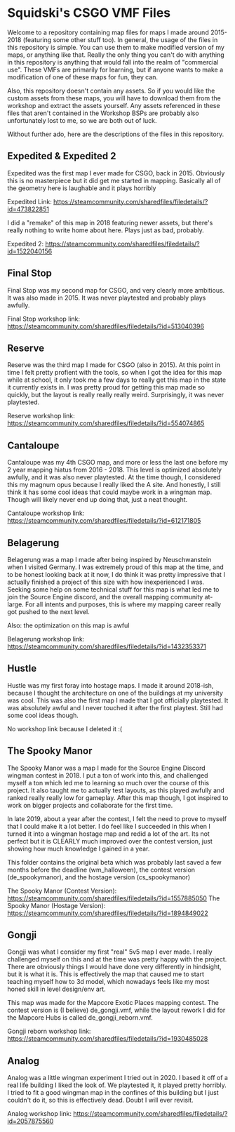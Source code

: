 # Squidski's CSGO VMF Files
Welcome to a repository containing map files for maps I made around 2015-2018 (featuring some other stuff too).
In general, the usage of the files in this repository is simple. You can use them to make modified version of my maps,
or anything like that. Really the only thing you can't do with anything in this repository is anything that would fall
into the realm of "commercial use". These VMFs are primarily for learning, but if anyone wants to make a modification
of one of these maps for fun, they can.

Also, this repository doesn't contain any assets. So if you would like the custom assets from these maps, you will have
to download them from the workshop and extract the assets yourself. Any assets referenced in these files that aren't
contained in the Workshop BSPs are probably also unfortunately lost to me, so we are both out of luck.

Without further ado, here are the descriptions of the files in this repository.

## Expedited & Expedited 2
Expedited was the first map I ever made for CSGO, back in 2015. Obviously this is no masterpiece but it did get me started in mapping.
Basically all of the geometry here is laughable and it plays horribly

Expedited Link: https://steamcommunity.com/sharedfiles/filedetails/?id=473822851

I did a "remake" of this map in 2018 featuring newer assets, but there's really nothing to write home about here. Plays just as bad, probably.

Expedited 2: https://steamcommunity.com/sharedfiles/filedetails/?id=1522040156

## Final Stop
Final Stop was my second map for CSGO, and very clearly more ambitious. It was also made in 2015. It was never playtested and probably plays awfully.

Final Stop workshop link: https://steamcommunity.com/sharedfiles/filedetails/?id=513040396

## Reserve
Reserve was the third map I made for CSGO (also in 2015). At this point in time I felt pretty profient with the tools, so when I got the
idea for this map while at school, it only took me a few days to really get this map in the state it currently exists in.
I was pretty proud for getting this map made so quickly, but the layout is really really really weird. Surprisingly, it was never playtested.

Reserve workshop link: https://steamcommunity.com/sharedfiles/filedetails/?id=554074865

## Cantaloupe
Cantaloupe was my 4th CSGO map, and more or less the last one before my 2 year mapping hiatus from 2016 - 2018. This level is optimized
absolutely awfully, and it was also never playtested. At the time though, I considered this my magnum opus because I really liked the A site.
And honestly, I still think it has some cool ideas that could maybe work in a wingman map. Though will likely never end up doing that, just
a neat thought.

Cantaloupe workshop link: https://steamcommunity.com/sharedfiles/filedetails/?id=612171805

## Belagerung
Belagerung was a map I made after being inspired by Neuschwanstein when I visited Germany. I was extremely proud of this map at the time,
and to be honest looking back at it now, I do think it was pretty impressive that I actually finished a project of this size with how
inexperienced I was. Seeking some help on some technical stuff for this map is what led me to join the Source Engine discord, and the overall
mapping community at-large. For all intents and purposes, this is where my mapping career really got pushed to the next level.

Also: the optimization on this map is awful

Belagerung workshop link: https://steamcommunity.com/sharedfiles/filedetails/?id=1432353371

## Hustle
Hustle was my first foray into hostage maps. I made it around 2018-ish, because I thought the architecture on one of the buildings
at my university was cool. This was also the first map I made that I got officially playtested. It was absolutely awful and I never
touched it after the first playtest. Still had some cool ideas though.

No workshop link because I deleted it :(

## The Spooky Manor
The Spooky Manor was a map I made for the Source Engine Discord wingman contest in 2018. I put a ton of work into this, and challenged
myself a ton which led me to learning so much over the course of this project. It also taught me to actually test layouts, as this
played awfully and ranked really really low for gameplay. After this map though, I got inspired to work on bigger projects and collaborate
for the first time.

In late 2019, about a year after the contest, I felt the need to prove to myself that I could make it a lot better. I do feel like I succeeded in
this when I turned it into a wingman hostage map and redid a lot of the art. Its not perfect but it is CLEARLY much improved over the contest 
version, just showing how much knowledge I gained in a year.

This folder contains the original beta which was probably last saved a few months before the deadline (wm_halloween), the contest version (de_spookymanor),
and the hostage version (cs_spookymanor)

The Spooky Manor (Contest Version): https://steamcommunity.com/sharedfiles/filedetails/?id=1557885050
The Spooky Manor (Hostage Version): https://steamcommunity.com/sharedfiles/filedetails/?id=1894849022

## Gongji
Gongji was what I consider my first "real" 5v5 map I ever made. I really challenged myself on this and at the time was
pretty happy with the project. There are obviously things I would have done very differently in hindsight, but it is what it is.
This is effectively the map that caused me to start teaching myself how to 3d model, which nowadays feels like my most
honed skill in level design/env art.

This map was made for the Mapcore Exotic Places mapping contest. The contest version is (I believe) de_gongji.vmf, while the 
layout rework I did for the Mapcore Hubs is called de_gongji_reborn.vmf.

Gongji reborn workshop link: https://steamcommunity.com/sharedfiles/filedetails/?id=1930485028

## Analog
Analog was a little wingman experiment I tried out in 2020. I based it off of a real life building I liked the look of.
We playtested it, it played pretty horribly. I tried to fit a good wingman map in the confines of this building but I just couldn't do it,
so this is effectively dead. Doubt I will ever revisit.

Analog workshop link: https://steamcommunity.com/sharedfiles/filedetails/?id=2057875560




